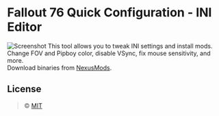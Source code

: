 # Fallout 76 Quick Configuration - INI Editor

![Screenshot](https://github.com/FelisDiligens/Fallout76-QuickConfiguration/raw/master/Fo76ini/banner.png)
This tool allows you to tweak INI settings and install mods.<br>
Change FOV and Pipboy color, disable VSync, fix mouse sensitivity, and more.<br>
Download binaries from [NexusMods](https://www.nexusmods.com/fallout76/mods/546).

## License

> © [MIT](https://github.com/FelisDiligens/Fallout76-QuickConfiguration/blob/master/LICENSE)